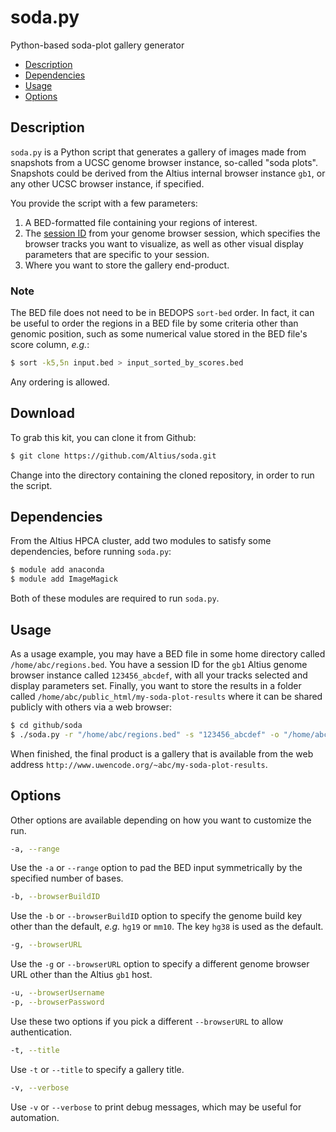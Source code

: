 # soda.py
Python-based soda-plot gallery generator

- [Description](#description)
- [Dependencies](#dependencies)
- [Usage](#usage)
- [Options](#options)

## Description

`soda.py` is a Python script that generates a gallery of images made from snapshots from a UCSC genome browser instance, so-called "soda plots". Snapshots could be derived from the Altius internal browser instance `gb1`, or any other UCSC browser instance, if specified.

You provide the script with a few parameters:

1. A BED-formatted file containing your regions of interest.
2. The [session ID](https://genome.ucsc.edu/goldenpath/help/hgSessionHelp.html) from your genome browser session, which specifies the browser tracks you want to visualize, as well as other visual display parameters that are specific to your session.
3. Where you want to store the gallery end-product.

### Note

The BED file does not need to be in BEDOPS `sort-bed` order. In fact, it can be useful to order the regions in a BED file by some criteria other than genomic position, such as some numerical value stored in the BED file's score column, *e.g.*:

```bash
$ sort -k5,5n input.bed > input_sorted_by_scores.bed
```

Any ordering is allowed.

## Download

To grab this kit, you can clone it from Github:

```bash
$ git clone https://github.com/Altius/soda.git
```

Change into the directory containing the cloned repository, in order to run the script.

## Dependencies

From the Altius HPCA cluster, add two modules to satisfy some dependencies, before running `soda.py`:

```bash
$ module add anaconda
$ module add ImageMagick
```

Both of these modules are required to run `soda.py`.

## Usage

As a usage example, you may have a BED file in some home directory called `/home/abc/regions.bed`. You have a session ID for the `gb1` Altius genome browser instance called `123456_abcdef`, with all your tracks selected and display parameters set. Finally, you want to store the results in a folder called `/home/abc/public_html/my-soda-plot-results` where it can be shared publicly with others via a web browser:

```bash
$ cd github/soda
$ ./soda.py -r "/home/abc/regions.bed" -s "123456_abcdef" -o "/home/abc/public_html/my-soda-plot-results"
```

When finished, the final product is a gallery that is available from the web address `http://www.uwencode.org/~abc/my-soda-plot-results`.

## Options

Other options are available depending on how you want to customize the run.

```bash
-a, --range
```

Use the `-a` or `--range` option to pad the BED input symmetrically by the specified number of bases.

```bash
-b, --browserBuildID
```

Use the `-b` or `--browserBuildID` option to specify the genome build key other than the default, *e.g.* `hg19` or `mm10`. The key `hg38` is used as the default.

```bash
-g, --browserURL
```

Use the `-g` or `--browserURL` option to specify a different genome browser URL other than the Altius `gb1` host.

```bash
-u, --browserUsername
-p, --browserPassword
```

Use these two options if you pick a different `--browserURL` to allow authentication.

```bash
-t, --title
```

Use `-t` or `--title` to specify a gallery title.

```bash
-v, --verbose
```

Use `-v` or `--verbose` to print debug messages, which may be useful for automation.
